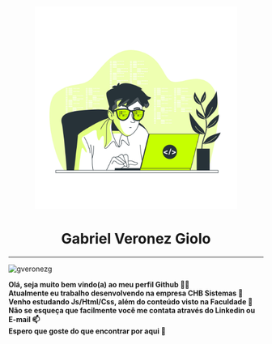 <head>
    <p align="center">
      <img width="400em" src="https://github.com/gveronezg/gveronezg/blob/main/dev.jpg" alt="gveronezg"/>
    </p> 
  </div>
  <h1 style="text-align: center;" align="center">Gabriel Veronez Giolo</h1>
  <hr>
</head>

<body>
  <img width="400em" src="https://github.com/gveronezg/gveronezg/blob/main/backG.jpg" alt="gveronezg"/>
  <div>
    <p style: color:#ff0000; font-size: 25px; color: black;"><strong>Olá, seja muito bem vindo(a) ao meu perfil Github 👋😄 </br>Atualmente eu trabalho desenvolvendo na empresa CHB Sistemas 💼</br>Venho estudando Js/Html/Css, além do conteúdo visto na Faculdade 📖</br>Não se esqueça que facilmente você me contata através do Linkedin ou E-mail 📫</br>Espero que goste do que encontrar por aqui 🫶</br></strong>
  <!-- 
  <img src="dev.jpg" alt="Seu Avatar" style="width: 400px; height: 400px;" />
  <img src="dev.jpg" alt="Seu Avatar" style="width: 400px; height: 400px;" />
    <ul style="text-align: center; font-size: 18px;">
      <li><a href="#Link1">Link 1</a></li>
      <li><a href="#Link2">Link 2</a></li>
      <li><a href="#Link3">Link 3</a></li>
    </ul>
    -->
  </div>
</body>
